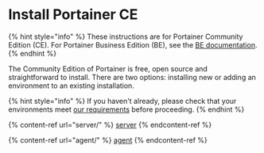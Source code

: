 # Install Portainer CE

{% hint style="info" %}
These instructions are for Portainer Community Edition (CE). For Portainer Business Edition (BE), see the [BE documentation](https://docs.portainer.io/v/be-2.7/).
{% endhint %}

The Community Edition of Portainer is free, open source and straightforward to install. There are two options: installing new or adding an environment to an existing installation.

{% hint style="info" %}
If you haven't already, please check that your environments meet [our requirements](../requirements-and-prerequisites.md) before proceeding.
{% endhint %}

{% content-ref url="server/" %}
[server](server/)
{% endcontent-ref %}

{% content-ref url="agent/" %}
[agent](agent/)
{% endcontent-ref %}
